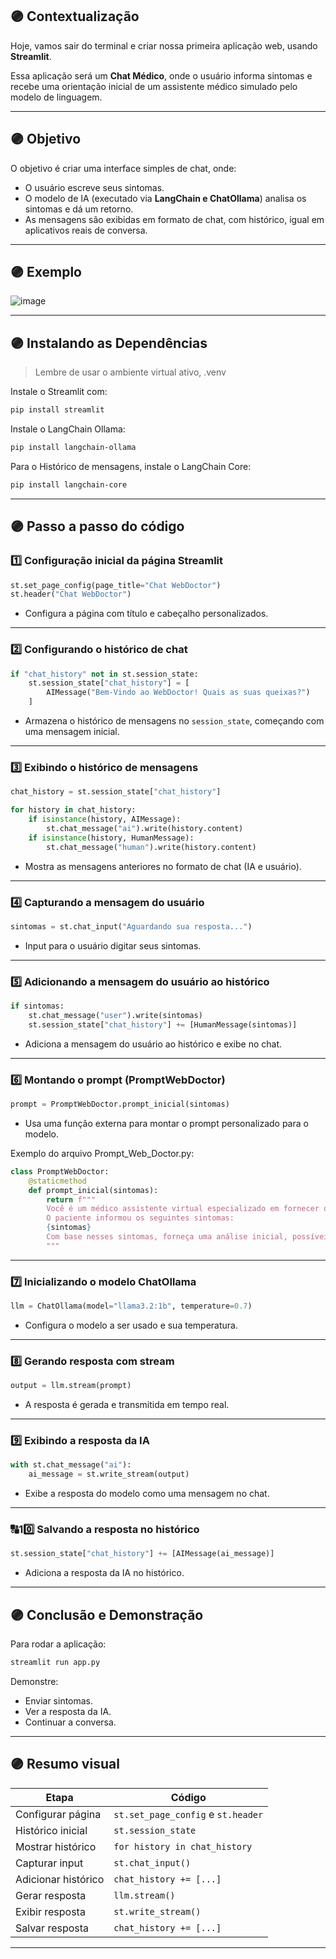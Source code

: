 ## 🟣 Contextualização

Hoje, vamos sair do terminal e criar nossa primeira aplicação web, usando **Streamlit**.

Essa aplicação será um **Chat Médico**, onde o usuário informa sintomas e recebe uma orientação inicial de um assistente médico simulado pelo modelo de linguagem.

---
## 🟣 Objetivo

O objetivo é criar uma interface simples de chat, onde:
- O usuário escreve seus sintomas.
- O modelo de IA (executado via **LangChain e ChatOllama**) analisa os sintomas e dá um retorno.
- As mensagens são exibidas em formato de chat, com histórico, igual em aplicativos reais de conversa.

---
## 🟣 Exemplo

![image](https://github.com/user-attachments/assets/7af20c68-8694-44a2-8e6d-01aa294b6e06)

---
## 🟣 Instalando as Dependências

> Lembre de usar o ambiente virtual ativo, .venv

Instale o Streamlit com:
```bash
pip install streamlit
```

Instale o LangChain Ollama:
```bash
pip install langchain-ollama
```

Para o Histórico de mensagens, instale o LangChain Core:
```bash
pip install langchain-core
```

---
## 🟣 Passo a passo do código

### 1️⃣ Configuração inicial da página Streamlit

```python
st.set_page_config(page_title="Chat WebDoctor")
st.header("Chat WebDoctor")
```

- Configura a página com título e cabeçalho personalizados.

---
### 2️⃣ Configurando o histórico de chat

```python
if "chat_history" not in st.session_state:
    st.session_state["chat_history"] = [
        AIMessage("Bem-Vindo ao WebDoctor! Quais as suas queixas?")
    ]
```

- Armazena o histórico de mensagens no `session_state`, começando com uma mensagem inicial.

---
### 3️⃣ Exibindo o histórico de mensagens

```python
chat_history = st.session_state["chat_history"]

for history in chat_history:
    if isinstance(history, AIMessage):
        st.chat_message("ai").write(history.content)
    if isinstance(history, HumanMessage):
        st.chat_message("human").write(history.content)
```

- Mostra as mensagens anteriores no formato de chat (IA e usuário).

---
### 4️⃣ Capturando a mensagem do usuário

```python
sintomas = st.chat_input("Aguardando sua resposta...")
```

- Input para o usuário digitar seus sintomas.

---
### 5️⃣ Adicionando a mensagem do usuário ao histórico

```python
if sintomas:
    st.chat_message("user").write(sintomas)
    st.session_state["chat_history"] += [HumanMessage(sintomas)]
```

- Adiciona a mensagem do usuário ao histórico e exibe no chat.

---
### 6️⃣ Montando o prompt (PromptWebDoctor)

```python
prompt = PromptWebDoctor.prompt_inicial(sintomas)
```

- Usa uma função externa para montar o prompt personalizado para o modelo.

Exemplo do arquivo Prompt_Web_Doctor.py:

```python
class PromptWebDoctor:
    @staticmethod
    def prompt_inicial(sintomas):
        return f"""
        Você é um médico assistente virtual especializado em fornecer orientações iniciais.
        O paciente informou os seguintes sintomas:
        {sintomas}
        Com base nesses sintomas, forneça uma análise inicial, possíveis causas e oriente se é necessário buscar um médico presencialmente.
        """
```

---
### 7️⃣ Inicializando o modelo ChatOllama

```python
llm = ChatOllama(model="llama3.2:1b", temperature=0.7)
```

- Configura o modelo a ser usado e sua temperatura.

---
### 8️⃣ Gerando resposta com stream

```python
output = llm.stream(prompt)
```

- A resposta é gerada e transmitida em tempo real.

---
### 9️⃣ Exibindo a resposta da IA

```python
with st.chat_message("ai"):
    ai_message = st.write_stream(output)
```

- Exibe a resposta do modelo como uma mensagem no chat.

---
### 🔠10️⃣ Salvando a resposta no histórico

```python
st.session_state["chat_history"] += [AIMessage(ai_message)]
```

- Adiciona a resposta da IA no histórico.

---
## 🟣 Conclusão e Demonstração

Para rodar a aplicação:

```bash
streamlit run app.py
```

Demonstre:
- Enviar sintomas.
- Ver a resposta da IA.
- Continuar a conversa.

---
## 🟣 Resumo visual

| Etapa                   | Código                          |
|-------------------|--------------------|
| Configurar página | `st.set_page_config` e `st.header` |
| Histórico inicial   | `st.session_state` |
| Mostrar histórico   | `for history in chat_history` |
| Capturar input        | `st.chat_input()` |
| Adicionar histórico  | `chat_history += [...]` |
| Gerar resposta         | `llm.stream()` |
| Exibir resposta         | `st.write_stream()` |
| Salvar resposta       | `chat_history += [...]` |

---
